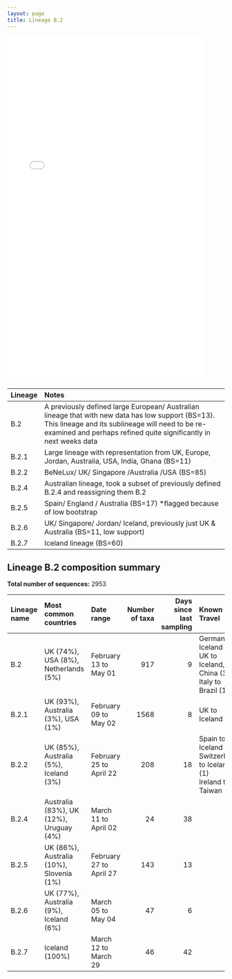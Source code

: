 ```yaml
---
layout: page
title: Lineage B.2
---
```




<embed src="../assets/images/B.2.pdf" type="application/pdf" width="90%" height="800px" />


| Lineage | Notes |
|:-----|:-----|
| B.2 | A previously defined large European/ Australian lineage that with new data has low support (BS=13). This lineage and its sublineage will need to be re-examined and perhaps refined quite significantly in next weeks data |
| B.2.1 | Large lineage with representation from UK, Europe, Jordan, Australia, USA, India, Ghana (BS=11)  |
| B.2.2 | BeNeLux/ UK/ Singapore /Australia /USA (BS=85) |
| B.2.4 | Australian lineage, took a subset of previously defined B.2.4 and reassigning them B.2 |
| B.2.5 | Spain/ England / Australia (BS=17) *flagged because of low bootstrap |
| B.2.6 | UK/ Singapore/ Jordan/ Iceland, previously just UK & Australia (BS=11, low support) |
| B.2.7 | Iceland lineage (BS=60) |

<h2>Lineage B.2 composition summary </h2>

<strong>Total number of sequences:</strong> 2953

| Lineage name | Most common countries | Date range | Number of taxa |  Days since last sampling | Known Travel | Recall value |
|:-----|:-----|:-------|-------:|-------:|:---------|--------:|
| B.2 | UK (74%), USA (8%), Netherlands (5%) | February 13 to May 01 | 917 | 9 | Germany to Iceland (1)<br/> UK to Iceland, China (3)<br/> Italy to Brazil (1)<br/> | 95.31 |
| B.2.1 | UK (93%), Australia (3%), USA (1%) | February 09 to May 02 | 1568 | 8 | UK to Iceland (1)<br/> | 100.0 |
| B.2.2 | UK (85%), Australia (5%), Iceland (3%) | February 25 to April 22 | 208 | 18 | Spain to Iceland (1)<br/> Switzerland to Iceland (1)<br/> Ireland to Taiwan (1)<br/> | 100.0 |
| B.2.4 | Australia (83%), UK (12%), Uruguay (4%) | March 11 to April 02 | 24 | 38 |  | 100.0 |
| B.2.5 | UK (86%), Australia (10%), Slovenia (1%) | February 27 to April 27 | 143 | 13 |  | 99.3 |
| B.2.6 | UK (77%), Australia (9%), Iceland (6%) | March 05 to May 04 | 47 | 6 |  | 97.92 |
| B.2.7 | Iceland (100%) | March 12 to March 29 | 46 | 42 |  | 97.87 |
